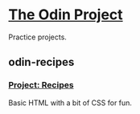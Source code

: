 # [The Odin Project](https://www.theodinproject.com)
Practice projects.

## odin-recipes
### [Project: Recipes](https://www.theodinproject.com/lessons/foundations-recipes)
Basic HTML with a bit of CSS for fun.
